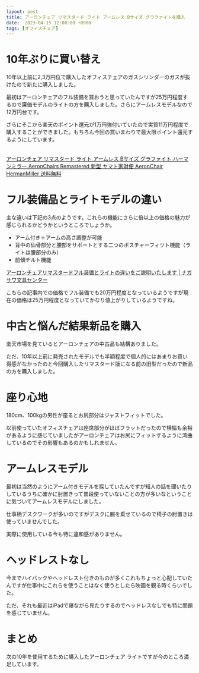 ```yaml
---
layout: post
title: アーロンチェア リマスタード ライト アームレス Bサイズ グラファイトを購入
date:  2023-04-15 12:00:00 +0900
tags: [オフィスチェア]
---
```


# 10年ぶりに買い替え

10年以上前に2,3万円位で購入したオフィスチェアのガスシリンダーのガスが抜けたので新たに購入しました。

最初はアーロンチェアのフル装備を買おうと思っていたんですが25万円程度するので廉価モデルのライトの方を購入しました。さらにアームレスモデルなので12万円台です。

さらにそこから楽天のポイント還元が1万円強付いていたので実質11万円程度で購入することができました。もちろん今回の買いまわりで最大限ポイント還元するようにしています。

<a href="https://hb.afl.rakuten.co.jp/ichiba/316f2d77.f7c1fe4c.316f2d78.ab4a54a3/?pc=https%3A%2F%2Fitem.rakuten.co.jp%2Fchairshop%2Faeron_remastered_lite_less%2F&link_type=pict&ut=eyJwYWdlIjoiaXRlbSIsInR5cGUiOiJwaWN0Iiwic2l6ZSI6IjI0MHgyNDAiLCJuYW0iOjEsIm5hbXAiOiJyaWdodCIsImNvbSI6MSwiY29tcCI6ImRvd24iLCJwcmljZSI6MSwiYm9yIjoxLCJjb2wiOjEsImJidG4iOjEsInByb2QiOjAsImFtcCI6ZmFsc2V9" target="_blank" rel="nofollow sponsored noopener" style="word-wrap:break-word;"  ><img src="https://hbb.afl.rakuten.co.jp/hgb/316f2d77.f7c1fe4c.316f2d78.ab4a54a3/?me_id=1304628&item_id=10000397&pc=https%3A%2F%2Fthumbnail.image.rakuten.co.jp%2F%400_mall%2Fchairshop%2Fcabinet%2Faeron600lrb.gif%3F_ex%3D240x240&s=240x240&t=pict" border="0" style="margin:2px" alt="" title=""></a>

<a href="https://hb.afl.rakuten.co.jp/ichiba/316f2d77.f7c1fe4c.316f2d78.ab4a54a3/?pc=https%3A%2F%2Fitem.rakuten.co.jp%2Fchairshop%2Faeron_remastered_lite_less%2F&link_type=text&ut=eyJwYWdlIjoiaXRlbSIsInR5cGUiOiJ0ZXh0Iiwic2l6ZSI6IjI0MHgyNDAiLCJuYW0iOjEsIm5hbXAiOiJyaWdodCIsImNvbSI6MSwiY29tcCI6ImRvd24iLCJwcmljZSI6MSwiYm9yIjoxLCJjb2wiOjEsImJidG4iOjEsInByb2QiOjAsImFtcCI6ZmFsc2V9" target="_blank" rel="nofollow sponsored noopener" style="word-wrap:break-word;"  >アーロンチェア リマスタード ライト アームレス Bサイズ グラファイト ハーマンミラー AeronChairs Remastered 新型 ヤマト家財便 AeronChair HermanMiller 送料無料</a>

# フル装備品とライトモデルの違い

主な違いは下記の3点のようです。これらの機能にさらに倍以上の価格の魅力が感じられるかどうかというところでしょうか。

- アーム付き＋アームの高さ調整が可能
- 背中の仙骨部分と腰部をサポートとする二つのボスチャーフィツト機能（ライトは腰部分のみ）
- 前傾チルト機能

[アーロンチェアリマスタードフル装備とライトの違いをご説明いたします \| ナガサワ文具センター](https://kobe-nagasawa.co.jp/blog-chairfactory/p-39017/)

こちらの記事内での価格でフル装備でも20万円程度となっているようですが現在の価格は25万円程度となっていてかなり値上がりしているようですね。

# 中古と悩んだ結果新品を購入

楽天市場を見ているとアーロンチェアの中古品も結構ありました。

ただ、10年以上前に発売されたモデルでも半額程度で個人的にはあまりお買い得感がなかったのと今回購入したリマスタード版になる前の旧型だったので新品の方を購入しました。

# 座り心地

180cm、100kgの男性が座るとお尻部分はジャストフィットでした。

以前使っていたオフィスチェアは座席部分がほぼフラットだったので横幅も余裕があるように感じていましたがアーロンチェアはお尻にフィットするように湾曲しているのでその影響もあるのかもしれません。

# アームレスモデル

最初は当然のようにアーム付きモデルを探していたんですが知人の話を聞いたりしているうちに確かに肘置きって普段使っていないことの方が多いなということに気づいてアームレスモデルにしました。

仕事柄デスクワークが多いのですがデスクに腕を乗せているので椅子の肘置きは使っていませんでした。

実際に使用している今も特に違和感がありません。

# ヘッドレストなし

今までハイバックやヘッドレスト付きのものが多くこれもちょっと心配していたんですが仕事中にこれらを使うことはなく使うとしたら映画を観る時くらいでした。

ただ、それも最近はiPadで寝ながら見たりするのでヘッドレスなしでも特に問題を感じていません。

# まとめ

次の10年を使用するために購入したアーロンチェア ライトですが今のところ満足しています。